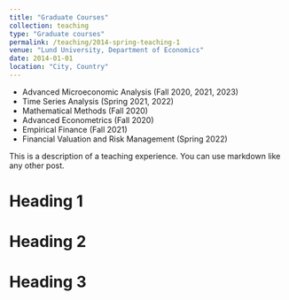 ```yaml
---
title: "Graduate Courses"
collection: teaching
type: "Graduate courses"
permalink: /teaching/2014-spring-teaching-1
venue: "Lund University, Department of Economics"
date: 2014-01-01
location: "City, Country"
---
```

* Advanced Microeconomic Analysis (Fall 2020, 2021, 2023) 
* Time Series Analysis (Spring 2021, 2022)
* Mathematical Methods (Fall 2020)
* Advanced Econometrics (Fall 2020)
* Empirical Finance (Fall 2021)
* Financial Valuation and Risk Management (Spring 2022)
  

This is a description of a teaching experience. You can use markdown like any other post.

Heading 1
======

Heading 2
======

Heading 3
======
